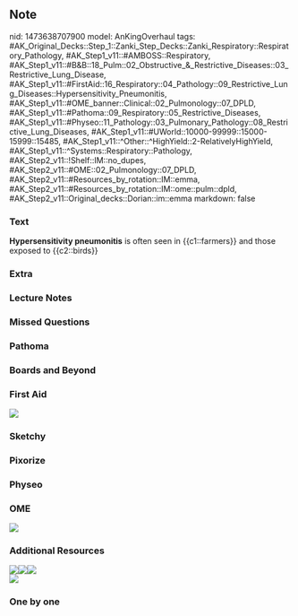 ## Note
nid: 1473638707900
model: AnKingOverhaul
tags: #AK_Original_Decks::Step_1::Zanki_Step_Decks::Zanki_Respiratory::Respiratory_Pathology, #AK_Step1_v11::#AMBOSS::Respiratory, #AK_Step1_v11::#B&B::18_Pulm::02_Obstructive_&_Restrictive_Diseases::03_Restrictive_Lung_Disease, #AK_Step1_v11::#FirstAid::16_Respiratory::04_Pathology::09_Restrictive_Lung_Diseases::Hypersensitivity_Pneumonitis, #AK_Step1_v11::#OME_banner::Clinical::02_Pulmonology::07_DPLD, #AK_Step1_v11::#Pathoma::09_Respiratory::05_Restrictive_Diseases, #AK_Step1_v11::#Physeo::11_Pathology::03_Pulmonary_Pathology::08_Restrictive_Lung_Diseases, #AK_Step1_v11::#UWorld::10000-99999::15000-15999::15485, #AK_Step1_v11::^Other::^HighYield::2-RelativelyHighYield, #AK_Step1_v11::^Systems::Respiratory::Pathology, #AK_Step2_v11::!Shelf::IM::no_dupes, #AK_Step2_v11::#OME::02_Pulmonology::07_DPLD, #AK_Step2_v11::#Resources_by_rotation::IM::emma, #AK_Step2_v11::#Resources_by_rotation::IM::ome::pulm::dpld, #AK_Step2_v11::Original_decks::Dorian::im::emma
markdown: false

### Text
<div>
  <b>Hypersensitivity pneumonitis</b> is often seen in
  {{c1::farmers}} and those exposed to {{c2::birds}}
</div>

### Extra


### Lecture Notes


### Missed Questions


### Pathoma


### Boards and Beyond


### First Aid
<img src="tmpmdxWk6.png">

### Sketchy


### Pixorize


### Physeo


### OME
<div class="ome-widget">
  <a href=
  "https://onlinemeded.org/spa/pulmonology/dpld/acquire?ref=anki"><img src="_OME_AnkiFlashcards_Lesson_3.png"></a>
</div>

### Additional Resources
<div>
  <div><img src="paste-588290260467713.jpg" class=
  "resizer"><img src="paste-605255381286913.jpg" class=
  "resizer"><img src="paste-6237709852999681.jpg" class=
  "resizer"></div>
</div>
<div><img src="paste-2027512326520833.jpg" class="resizer"></div>

### One by one

